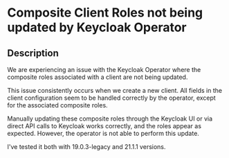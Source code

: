 # Composite Client Roles not being updated by Keycloak Operator

## **Description**

We are experiencing an issue with the Keycloak Operator where the composite roles associated with a client are not being updated.

This issue consistently occurs when we create a new client. All fields in the client configuration seem to be handled correctly by the operator, except for the associated composite roles.

Manually updating these composite roles through the Keycloak UI or via direct API calls to Keycloak works correctly, and the roles appear as expected. However, the operator is not able to perform this update.

I've tested it both with 19.0.3-legacy and 21.1.1 versions.